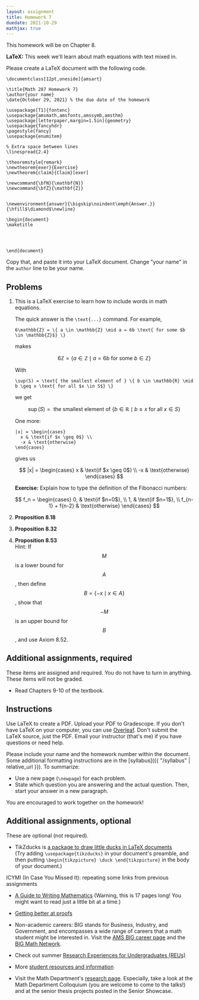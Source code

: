 ```yaml
---
layout: assignment
title: Homework 7
duedate: 2021-10-29
mathjax: true
---
```




This homework will be on Chapter 8.

**LaTeX:** This week we'll learn about math equations with text mixed in.

Please create a LaTeX document with the following code.

```
\documentclass[12pt,oneside]{amsart}

\title{Math 287 Homework 7}
\author{your name}
\date{October 29, 2021} % the due date of the homework

\usepackage[T1]{fontenc}
\usepackage{amsmath,amsfonts,amssymb,amsthm}
\usepackage[letterpaper,margin=1.5in]{geometry}
\usepackage{fancyhdr}
\pagestyle{fancy}
\usepackage{enumitem}

% Extra space between lines
\linespread{2.4}

\theoremstyle{remark}
\newtheorem{exer}{Exercise}
\newtheorem{claim}{Claim}[exer]

\newcommand{\bfN}{\mathbf{N}}
\newcommand{\bfZ}{\mathbf{Z}}


\newenvironment{answer}{\bigskip\noindent\emph{Answer.}}{\hfill$\diamond$\newline}

\begin{document}
\maketitle




\end{document}
```

Copy that, and paste it into your LaTeX document.
Change "your name" in the `author` line to be your name.



## Problems


1.  This is a LaTeX exercise to learn how to include words in math equations.
    
    The quick answer is the `\text{...}` command.
    For example,  
    
    `6\mathbb{Z} = \{ a \in \mathbb{Z} \mid a = 6b \text{ for some $b \in \mathbb{Z}$} \}`
    
    makes
    
    $$ 6\mathbb{Z} = \{ a \in \mathbb{Z} \mid a = 6b \text{ for some $b \in \mathbb{Z}$} \} $$
    
    With
    
    `\sup(S) = \text{ the smallest element of } \{ b \in \mathbb{R} \mid b \geq x \text{ for all $x \in S$} \}`
    
    we get
    
    $$\sup(S) = \text{ the smallest element of } \{ b \in \mathbb{R} \mid b \geq x \text{ for all $x \in S$} \}$$
    
    One more:
    
    ```
    |x| = \begin{cases}
      x & \text{if $x \geq 0$} \\
      -x & \text{otherwise}
    \end{cases}
    ```
    
    gives us
    
    $$
    |x| = \begin{cases}
      x & \text{if $x \geq 0$} \\
      -x & \text{otherwise}
    \end{cases}
    $$
    
    
    **Exercise:** Explain how to type the definition of the Fibonacci numbers:
    
    $$
    f_n = \begin{cases}
      0, & \text{if $n=0$}, \\
      1, & \text{if $n=1$}, \\
      f_{n-1} + f{n-2} & \text{otherwise}
    \end{cases}
    $$

2.  **Proposition 8.18**


3.  **Proposition 8.32**

    
4.  **Proposition 8.53**  
    Hint: If $$M$$ is a lower bound for $$A$$, then
    define $$B = \{ -x \mid x \in A \}$$, show that $$-M$$ is an upper bound for $$B$$,
    and use Axiom 8.52.

##  Additional assignments, required

These items are assigned and required.
You do not have to turn in anything.
These items will not be graded.

+   Read Chapters 9-10 of the textbook.



## Instructions

Use LaTeX to create a PDF. Upload your PDF to Gradescope.
If you don't have LaTeX on your computer, you can use [Overleaf](https://overleaf.com).
Don't submit the LaTeX source, just the PDF.
Email your instructor (that's me) if you have questions or need help.

Please include your name and the homework number within the document.
Some additional formatting instructions are in the
[syllabus]({{ "/syllabus" | relative_url }}).
To summarize:

+ Use a new page (`\newpage`) for each problem.
+ State which question you are answering and the actual question.
  Then, start your answer in a new paragraph.

You are encouraged to work together on the homework!


## Additional assignments, optional

These are optional (not required).

+   TikZducks is [a package to draw little ducks in LaTeX documents](https://ctan.org/pkg/tikzducks?lang=en)  
    (Try adding `\usepackage{tikzducks}` in your document's preamble,
    and then putting `\begin{tikzpicture} \duck \end{tikzpicture}` in the body of your document.)

ICYMI (In Case You Missed It): repeating some links from previous assignments

+   [A Guide to Writing Mathematics](https://web.cs.ucdavis.edu/~amenta/w10/writingman.pdf)
    (Warning, this is 17 pages long! You might want to read just a little bit at a time.)

+   [Getting better at proofs](https://math.stackexchange.com/questions/7743/getting-better-at-proofs)

+   Non-academic careers:
    BIG stands for Business, Industry, and Government, and encompasses a wide range of careers
    that a math student might be interested in.
    Visit the [AMS BIG career page](http://www.ams.org/profession/career-info/big)
    and the [BIG Math Network](https://bigmathnetwork.org/).

+   Check out summer [Research Experiences for Undergraduates (REUs)](https://www.ams.org/programs/students/emp-reu)

+   More [student resources and information](https://www.maa.org/member-communities/students)
+   Visit the Math Department's [research page](https://www.boisestate.edu/math/research/).
    Especially, take a look at the Math Department Colloquium (you are welcome to come to the talks!)
    and at the senior thesis projects posted in the Senior Showcase.


